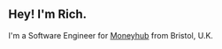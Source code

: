 ## Hey! I'm Rich.

I'm a Software Engineer for [Moneyhub]([https://mutual.agency/](https://www.moneyhub.com/)) from Bristol, U.K.

